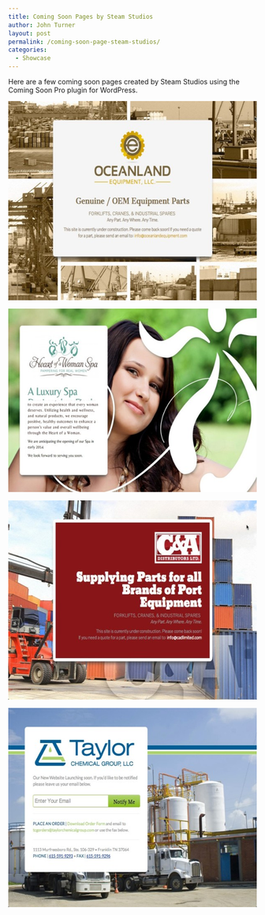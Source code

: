 ```yaml
---
title: Coming Soon Pages by Steam Studios
author: John Turner
layout: post
permalink: /coming-soon-page-steam-studios/
categories:
  - Showcase
---
```

Here are a few coming soon pages created by Steam Studios using the Coming Soon Pro plugin for WordPress.

[<img class="alignnone size-large wp-image-668" alt="http://oceanlandequipment.com Coming Soon page" src="/wp-content/uploads/2014/03/2014-03-21_19-53-52-600x404.jpg" width="600" height="404" />][1]

[<img class="alignnone size-large wp-image-671" alt="http://www.heartofawomanspa.com Coming Soon page" src="/wp-content/uploads/2014/03/2014-03-21_19-55-12-600x372.jpg" width="600" height="372" />][2]

[<img class="alignnone size-large wp-image-670" alt="http://www.cadlimited.com Coming Soon Page" src="/wp-content/uploads/2014/03/2014-03-21_19-53-17-600x404.jpg" width="600" height="404" />][3]

[<img class="alignnone size-large wp-image-669" alt="http://www.taylorchemicalgroup.com Coming Soon Page" src="/wp-content/uploads/2014/03/2014-03-21_19-54-17-600x404.jpg" width="600" height="404" />][4]

 [1]: /wp-content/uploads/2014/03/2014-03-21_19-53-52.jpg
 [2]: /wp-content/uploads/2014/03/2014-03-21_19-55-12.jpg
 [3]: /wp-content/uploads/2014/03/2014-03-21_19-53-17.jpg
 [4]: /wp-content/uploads/2014/03/2014-03-21_19-54-17.jpg
